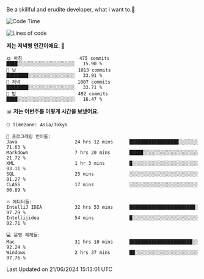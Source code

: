 Be a skillful and erudite developer, what I want to.👶

<!--START_SECTION:waka-->
![Code Time](http://img.shields.io/badge/Code%20Time-908%20hrs%2039%20mins-blue)

![Lines of code](https://img.shields.io/badge/%EC%A0%80%EB%8A%94%20%EC%97%AC%ED%83%9C%EA%B9%8C%EC%A7%80%20-2.3%20million%20%EC%A4%84%EC%9D%98%20%EC%BD%94%EB%93%9C%EB%A5%BC%20%EC%9E%91%EC%84%B1%ED%96%88%EC%96%B4%EC%9A%94.-blue)

**저는 저녁형 인간이에요. 🦉** 

```text
🌞 아침                     475 commits         ████░░░░░░░░░░░░░░░░░░░░░   15.90 % 
🌆 낮　                     1013 commits        ████████░░░░░░░░░░░░░░░░░   33.91 % 
🌃 저녁                     1007 commits        ████████░░░░░░░░░░░░░░░░░   33.71 % 
🌙 밤　                     492 commits         ████░░░░░░░░░░░░░░░░░░░░░   16.47 % 
```


📊 **저는 이번주를 이렇게 시간을 보냈어요.** 

```text
🕑︎ Timezone: Asia/Tokyo

💬 프로그래밍 언어들: 
Java                     24 hrs 12 mins      ██████████████████░░░░░░░   71.63 % 
Markdown                 7 hrs 20 mins       █████░░░░░░░░░░░░░░░░░░░░   21.72 % 
XML                      1 hr 3 mins         █░░░░░░░░░░░░░░░░░░░░░░░░   03.11 % 
SQL                      25 mins             ░░░░░░░░░░░░░░░░░░░░░░░░░   01.27 % 
CLASS                    17 mins             ░░░░░░░░░░░░░░░░░░░░░░░░░   00.89 % 

🔥 에디터들: 
IntelliJ IDEA            32 hrs 53 mins      ████████████████████████░   97.29 % 
Intellijidea             54 mins             █░░░░░░░░░░░░░░░░░░░░░░░░   02.71 % 

💻 운영 체제들: 
Mac                      31 hrs 10 mins      ███████████████████████░░   92.24 % 
Windows                  2 hrs 37 mins       ██░░░░░░░░░░░░░░░░░░░░░░░   07.76 % 
```


 Last Updated on 21/06/2024 15:13:01 UTC
<!--END_SECTION:waka-->
